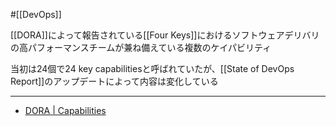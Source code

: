 #[[DevOps]]

[[DORA]]によって報告されている[[Four Keys]]におけるソフトウェアデリバリの高パフォーマンスチームが兼ね備えている複数のケイパビリティ

当初は24個で24 key capabilitiesと呼ばれていたが、[[State of DevOps Report]]のアップデートによって内容は変化している

---

- [DORA | Capabilities](https://dora.dev/capabilities/)
